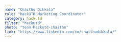 ```yaml
---
name: "Chaithu Dikkala"
role: "HackUTD Marketing Coordinator"
category: hackutd
filter: "hackutd"
photo: "team-hackutd-chaithu"
link: "https://www.linkedin.com/in/chaithudikkala/"
---
```


